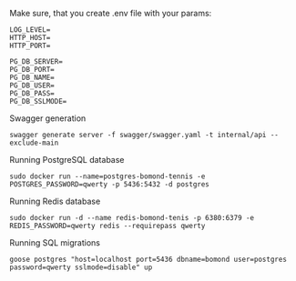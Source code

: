 Make sure, that you create .env file with your params:
```
LOG_LEVEL=
HTTP_HOST=
HTTP_PORT=

PG_DB_SERVER=
PG_DB_PORT=
PG_DB_NAME=
PG_DB_USER=
PG_DB_PASS=
PG_DB_SSLMODE=
```

Swagger generation
```
swagger generate server -f swagger/swagger.yaml -t internal/api --exclude-main
```

Running PostgreSQL database
```
sudo docker run --name=postgres-bomond-tennis -e POSTGRES_PASSWORD=qwerty -p 5436:5432 -d postgres
```

Running Redis database
```
sudo docker run -d --name redis-bomond-tenis -p 6380:6379 -e REDIS_PASSWORD=qwerty redis --requirepass qwerty
```

Running SQL migrations
```
goose postgres "host=localhost port=5436 dbname=bomond user=postgres password=qwerty sslmode=disable" up
```